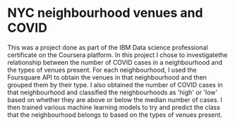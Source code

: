 # NYC neighbourhood venues and COVID
This was a project done as part of the IBM Data science professional certificate on the Coursera platform. In this project I chose to investigatethe relationship between the number of COVID cases in a neighbourhood and the types of venues present. For each neighbourhood, I used the Foursquare API to obtain the venues in that neighbourhood and then grouped them by their type. I also obtained the number of COVID cases in that neighbourhood and classified the neighbourhoods as 'high' or 'low' based on whether they are above or below the median number of cases. I then trained various machine learning models to try and predict the class that the neighbourhood belongs to based on the types of venues present.
